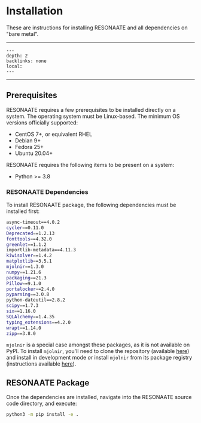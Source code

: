 # Installation

These are instructions for installing RESONAATE and all dependencies on "bare metal".

______________________________________________________________________

<!-- TOC formatted for sphinx -->

```{contents} Table of Contents
---
depth: 2
backlinks: none
local:
---
```

______________________________________________________________________

## Prerequisites

RESONAATE requires a few prerequisites to be installed directly on a system.
The operating system must be Linux-based.
The minimum OS versions officially supported:

- CentOS 7+, or equivalent RHEL
- Debian 9+
- Fedora 25+
- Ubuntu 20.04+

RESONAATE requires the following items to be present on a system:

- Python >= 3.8

### RESONAATE Dependencies

To install RESONAATE package, the following dependencies must be installed first:

```bash
async-timeout==4.0.2
cycler==0.11.0
Deprecated==1.2.13
fonttools==4.32.0
greenlet==1.1.2
importlib-metadata==4.11.3
kiwisolver==1.4.2
matplotlib==3.5.1
mjolnir==1.3.0
numpy==1.21.6
packaging==21.3
Pillow==9.1.0
portalocker==2.4.0
pyparsing==3.0.8
python-dateutil==2.8.2
scipy==1.7.3
six==1.16.0
SQLAlchemy==1.4.35
typing_extensions==4.2.0
wrapt==1.14.0
zipp==3.8.0
```

`mjolnir` is a special case amongst these packages, as it is not available on PyPI.
To install `mjolnir`, you'll need to clone the repository (available [here](https://code.vt.edu/space-research/resonaate/mjolnir)) and install in development mode *or*
install `mjolnir` from its package registry (instructions available [here](https://code.vt.edu/space-research/resonaate/mjolnir/-/packages/827)).

## RESONAATE Package

Once the dependencies are installed, navigate into the RESONAATE source code directory, and execute:

```bash
python3 -m pip install -e .
```
